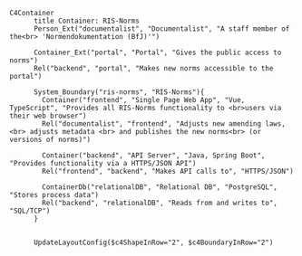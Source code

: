 <!-- Additional Macros (based on context diagram macros):

    Container(alias, label, ?techn, ?descr, ?sprite, ?tags, ?link, ?baseShape)
    ContainerDb(alias, label, ?techn, ?descr, ?sprite, ?tags, ?link)
    ContainerQueue(alias, label, ?techn, ?descr, ?sprite, ?tags, ?link)
    Container_Ext(alias, label, ?techn, ?descr, ?sprite, ?tags, ?link, ?baseShape)
    ContainerDb_Ext(alias, label, ?techn, ?descr, ?sprite, ?tags, ?link)
    ContainerQueue_Ext(alias, label, ?techn, ?descr, ?sprite, ?tags, ?link)
    Container_Boundary(alias, label, ?tags, ?link)
 -->

```mermaid
C4Container
      title Container: RIS-Norms
      Person_Ext("documentalist", "Documentalist", "A staff member of the<br> 'Normendokumentation (BfJ)'")

      Container_Ext("portal", "Portal", "Gives the public access to norms")
      Rel("backend", "portal", "Makes new norms accessible to the portal")

      System_Boundary("ris-norms", "RIS-Norms"){
        Container("frontend", "Single Page Web App", "Vue, TypeScript", "Provides all RIS-Norms functionality to <br>users via their web browser")
        Rel("documentalist", "frontend", "Adjusts new amending laws,<br> adjusts metadata <br> and publishes the new norms<br> (or versions of norms)")

        Container("backend", "API Server", "Java, Spring Boot", "Provides functionality via a HTTPS/JSON API")
        Rel("frontend", "backend", "Makes API calls to", "HTTPS/JSON")

        ContainerDb("relationalDB", "Relational DB", "PostgreSQL", "Stores process data")
        Rel("backend", "relationalDB", "Reads from and writes to", "SQL/TCP")
      }


      UpdateLayoutConfig($c4ShapeInRow="2", $c4BoundaryInRow="2")

```
